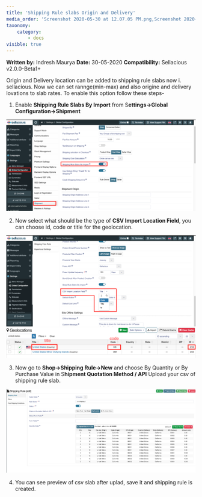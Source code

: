 ```yaml
---
title: 'Shipping Rule slabs Origin and Delivery'
media_order: 'Screenshot 2020-05-30 at 12.07.05 PM.png,Screenshot 2020-05-30 at 12.18.51 PM.png,Screenshot 2020-05-30 at 12.12.20 PM.png,Screenshot 2020-05-30 at 11.50.52 AM.png'
taxonomy:
    category:
        - docs
visible: true
---
```


**Written by:** Indresh Maurya
**Date:** 30-05-2020
**Compatibility:** Sellacious v2.0.0-Beta1+

Origin and Delivery location can be added to shipping rule slabs now i. sellacious. Now we can set rannge(min-max) and also origine and delivery lovations to slab rates. To enable this option follow these steps-

1. Enable **Shipping Rule Slabs By Import** from S**ettings->Global Configuration->Shipment** 

![](Screenshot%202020-05-30%20at%2012.07.05%20PM.png)

2. Now select what should be the type of **CSV Import Location Field**, you can choose id, code or title for the geolocation.

![](Screenshot%202020-05-30%20at%2012.12.20%20PM.png)
![](Screenshot%202020-05-30%20at%2012.18.51%20PM.png)

3. Now go to **Shop->Shipping Rule->New** and choose By Quantity or By Purchase Value in S**hipment Quotation Method / API** Upload your csv of shipping rule slab.

![](Screenshot%202020-05-30%20at%2011.50.52%20AM.png)

4. You can see preview of csv slab after uplad, save it and shipping rule is created.
